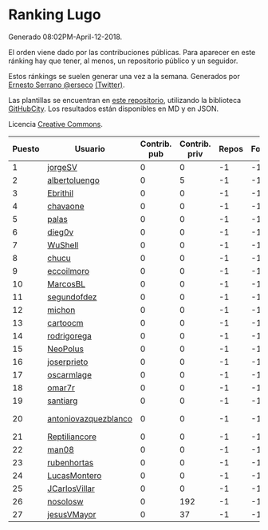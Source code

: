 # Ranking Lugo

Generado 08:02PM-April-12-2018.

El orden viene dado por las contribuciones públicas. Para aparecer en este ránking hay que tener, al menos, un repositorio público y un seguidor.

Estos ránkings se suelen generar una vez a la semana. Generados por [Ernesto Serrano @erseco](https://github.com/erseco/) [(Twitter)](https://twitter.com/erseco).

Las plantillas se encuentran en [este repositorio](https://github.com/iblancasa/GH-Spanish-Ranking), utilizando la biblioteca [GitHubCity](https://github.com/iblancasa/GitHubCity). Los resultados están disponibles en MD y en JSON.

Licencia [Creative Commons](https://creativecommons.org/licenses/by/4.0/).

| Puesto   |  Usuario  | Contrib. pub | Contrib. priv |Repos| Followers | Desde |  Avatar  |
|----------|-----------|--------------|---------------|-----|-----------|-------|----------|
|1|[jorgeSV](https://github.com/jorgeSV)|0|0|-1|-1||![jorgeSV]()|
|2|[albertoluengo](https://github.com/albertoluengo)|0|5|-1|-1||![albertoluengo]()|
|3|[Ebrithil](https://github.com/Ebrithil)|0|0|-1|-1||![Ebrithil]()|
|4|[chavaone](https://github.com/chavaone)|0|0|-1|-1||![chavaone]()|
|5|[palas](https://github.com/palas)|0|0|-1|-1||![palas]()|
|6|[dieg0v](https://github.com/dieg0v)|0|0|-1|-1||![dieg0v]()|
|7|[WuShell](https://github.com/WuShell)|0|0|-1|-1||![WuShell]()|
|8|[chucu](https://github.com/chucu)|0|0|-1|-1||![chucu]()|
|9|[eccoilmoro](https://github.com/eccoilmoro)|0|0|-1|-1||![eccoilmoro]()|
|10|[MarcosBL](https://github.com/MarcosBL)|0|0|-1|-1||![MarcosBL]()|
|11|[segundofdez](https://github.com/segundofdez)|0|0|-1|-1||![segundofdez]()|
|12|[michon](https://github.com/michon)|0|0|-1|-1||![michon]()|
|13|[cartoocm](https://github.com/cartoocm)|0|0|-1|-1||![cartoocm]()|
|14|[rodrigorega](https://github.com/rodrigorega)|0|0|-1|-1||![rodrigorega]()|
|15|[NeoPolus](https://github.com/NeoPolus)|0|0|-1|-1||![NeoPolus]()|
|16|[joserprieto](https://github.com/joserprieto)|0|0|-1|-1||![joserprieto]()|
|17|[oscarmlage](https://github.com/oscarmlage)|0|0|-1|-1||![oscarmlage]()|
|18|[omar7r](https://github.com/omar7r)|0|0|-1|-1||![omar7r]()|
|19|[santiarg](https://github.com/santiarg)|0|0|-1|-1||![santiarg]()|
|20|[antoniovazquezblanco](https://github.com/antoniovazquezblanco)|0|0|-1|-1||![antoniovazquezblanco]()|
|21|[Reptiliancore](https://github.com/Reptiliancore)|0|0|-1|-1||![Reptiliancore]()|
|22|[man08](https://github.com/man08)|0|0|-1|-1||![man08]()|
|23|[rubenhortas](https://github.com/rubenhortas)|0|0|-1|-1||![rubenhortas]()|
|24|[LucasMontero](https://github.com/LucasMontero)|0|0|-1|-1||![LucasMontero]()|
|25|[JCarlosVillar](https://github.com/JCarlosVillar)|0|0|-1|-1||![JCarlosVillar]()|
|26|[nosolosw](https://github.com/nosolosw)|0|192|-1|-1||![nosolosw]()|
|27|[jesusVMayor](https://github.com/jesusVMayor)|0|37|-1|-1||![jesusVMayor]()|
